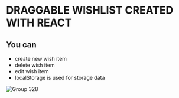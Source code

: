 # DRAGGABLE WISHLIST CREATED WITH REACT

## You can
 - create new wish item
 - delete wish item
 - edit wish item
 - localStorage is used for storage data


![Group 328](https://user-images.githubusercontent.com/37982184/215502234-e4565487-ffc8-40eb-bb1b-55d1e234535d.png)
